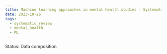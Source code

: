 ```yaml
---
title: Machine learning approaches in mental health studies - Systematic review of studies during the COVID-19 pandemic
date: 2023-10-26
tags:
  - systematic_review
  - mental_health
  - ML
---
```

Status: Data composition


<!--more-->
